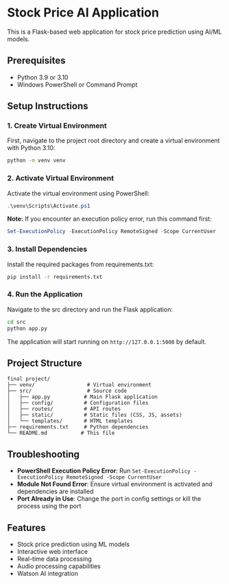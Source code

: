 # Stock Price AI Application

This is a Flask-based web application for stock price prediction using AI/ML models.

## Prerequisites

- Python 3.9 or 3.10
- Windows PowerShell or Command Prompt

## Setup Instructions

### 1. Create Virtual Environment

First, navigate to the project root directory and create a virtual environment with Python 3.10:

```bash
python -m venv venv
```

### 2. Activate Virtual Environment

Activate the virtual environment using PowerShell:

```powershell
.\venv\Scripts\Activate.ps1
```

**Note:** If you encounter an execution policy error, run this command first:
```powershell
Set-ExecutionPolicy -ExecutionPolicy RemoteSigned -Scope CurrentUser
```

### 3. Install Dependencies

Install the required packages from requirements.txt:

```bash
pip install -r requirements.txt
```

### 4. Run the Application

Navigate to the src directory and run the Flask application:

```bash
cd src
python app.py
```

The application will start running on `http://127.0.0.1:5000` by default.

## Project Structure

```
final project/
├── venv/                 # Virtual environment
├── src/                  # Source code
│   ├── app.py           # Main Flask application
│   ├── config/          # Configuration files
│   ├── routes/          # API routes
│   ├── static/          # Static files (CSS, JS, assets)
│   └── templates/       # HTML templates
├── requirements.txt     # Python dependencies
└── README.md           # This file
```

## Troubleshooting

- **PowerShell Execution Policy Error**: Run `Set-ExecutionPolicy -ExecutionPolicy RemoteSigned -Scope CurrentUser`
- **Module Not Found Error**: Ensure virtual environment is activated and dependencies are installed
- **Port Already in Use**: Change the port in config settings or kill the process using the port

## Features

- Stock price prediction using ML models
- Interactive web interface
- Real-time data processing
- Audio processing capabilities
- Watson AI integration
